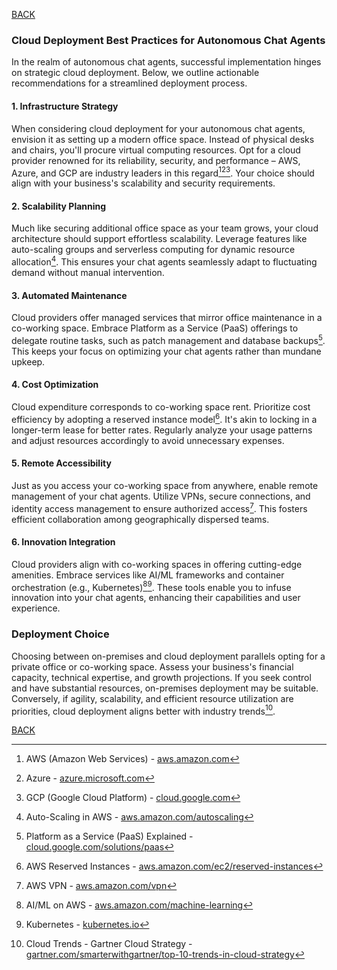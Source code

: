 [BACK](main.md)

### Cloud Deployment Best Practices for Autonomous Chat Agents

In the realm of autonomous chat agents, successful implementation hinges on strategic cloud deployment. Below, we outline actionable recommendations for a streamlined deployment process.

#### **1. Infrastructure Strategy**

When considering cloud deployment for your autonomous chat agents, envision it as setting up a modern office space. Instead of physical desks and chairs, you'll procure virtual computing resources. Opt for a cloud provider renowned for its reliability, security, and performance – AWS, Azure, and GCP are industry leaders in this regard[^1][^2][^3]. Your choice should align with your business's scalability and security requirements.

#### **2. Scalability Planning**

Much like securing additional office space as your team grows, your cloud architecture should support effortless scalability. Leverage features like auto-scaling groups and serverless computing for dynamic resource allocation[^4]. This ensures your chat agents seamlessly adapt to fluctuating demand without manual intervention.

#### **3. Automated Maintenance**

Cloud providers offer managed services that mirror office maintenance in a co-working space. Embrace Platform as a Service (PaaS) offerings to delegate routine tasks, such as patch management and database backups[^5]. This keeps your focus on optimizing your chat agents rather than mundane upkeep.

#### **4. Cost Optimization**

Cloud expenditure corresponds to co-working space rent. Prioritize cost efficiency by adopting a reserved instance model[^6]. It's akin to locking in a longer-term lease for better rates. Regularly analyze your usage patterns and adjust resources accordingly to avoid unnecessary expenses.

#### **5. Remote Accessibility**

Just as you access your co-working space from anywhere, enable remote management of your chat agents. Utilize VPNs, secure connections, and identity access management to ensure authorized access[^7]. This fosters efficient collaboration among geographically dispersed teams.

#### **6. Innovation Integration**

Cloud providers align with co-working spaces in offering cutting-edge amenities. Embrace services like AI/ML frameworks and container orchestration (e.g., Kubernetes)[^8][^9]. These tools enable you to infuse innovation into your chat agents, enhancing their capabilities and user experience.

### **Deployment Choice**

Choosing between on-premises and cloud deployment parallels opting for a private office or co-working space. Assess your business's financial capacity, technical expertise, and growth projections. If you seek control and have substantial resources, on-premises deployment may be suitable. Conversely, if agility, scalability, and efficient resource utilization are priorities, cloud deployment aligns better with industry trends[^10].

[^1]: AWS (Amazon Web Services) - [aws.amazon.com](https://aws.amazon.com/)
[^2]: Azure - [azure.microsoft.com](https://azure.microsoft.com/)
[^3]: GCP (Google Cloud Platform) - [cloud.google.com](https://cloud.google.com/)
[^4]: Auto-Scaling in AWS - [aws.amazon.com/autoscaling](https://aws.amazon.com/autoscaling)
[^5]: Platform as a Service (PaaS) Explained - [cloud.google.com/solutions/paas](https://cloud.google.com/solutions/paas)
[^6]: AWS Reserved Instances - [aws.amazon.com/ec2/reserved-instances](https://aws.amazon.com/ec2/reserved-instances)
[^7]: AWS VPN - [aws.amazon.com/vpn](https://aws.amazon.com/vpn/)
[^8]: AI/ML on AWS - [aws.amazon.com/machine-learning](https://aws.amazon.com/machine-learning)
[^9]: Kubernetes - [kubernetes.io](https://kubernetes.io/)
[^10]: Cloud Trends - Gartner Cloud Strategy - [gartner.com/smarterwithgartner/top-10-trends-in-cloud-strategy](https://www.gartner.com/smarterwithgartner/top-10-trends-in-cloud-strategy)

[BACK](main.md)